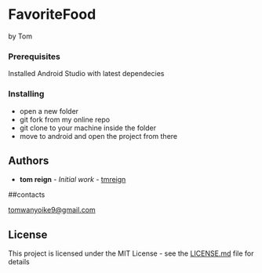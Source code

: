 # FavoriteFood
by Tom

### Prerequisites
Installed Android Studio with latest dependecies

### Installing

 * open a new folder
 * git fork from my online repo
 * git clone to your machine inside the folder
 * move to android and open the project from there
  
  ## Authors
  * **tom reign** - *Initial work* - [tmreign](https://github.com/tmreign)
  
  ##contacts
  
  tomwanyoike9@gmail.com
  
  
## License

This project is licensed under the MIT License - see the [LICENSE.md](LICENSE.md) file for details





